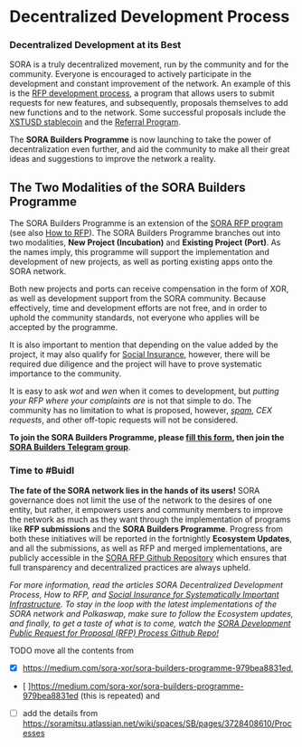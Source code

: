 # Decentralized Development Process
### Decentralized Development at its Best
SORA is a truly decentralized movement, run by the community and for the community. Everyone is encouraged to actively participate in the development and constant improvement of the network. An example of this is the [RFP development process](https://medium.com/sora-xor/sora-polkaswap-decentralized-development-process-6df207d7518a), a program that allows users to submit requests for new features, and subsequently, proposals themselves to add new functions and to the network. Some successful proposals include the [XSTUSD stablecoin](https://github.com/sora-xor/rfps/blob/master/closed_rfps/XSTUSD.md) and the [Referral Program](https://github.com/sora-xor/rfps/blob/master/closed_rfps/ReferralProgramProposal.md).

The **SORA Builders Programme** is now launching to take the power of decentralization even further, and aid the community to make all their great ideas and suggestions to improve the network a reality.

## The Two Modalities of the SORA Builders Programme
The SORA Builders Programme is an extension of the [SORA RFP program](https://medium.com/sora-xor/sora-polkaswap-decentralized-development-process-6df207d7518a) (see also [How to RFP](https://medium.com/sora-xor/how-to-rfp-proposing-new-functionalities-to-polkaswap-and-the-sora-network-4af099b15f75)). The SORA Builders Programme branches out into two modalities, **New Project (Incubation)** and **Existing Project (Port)**. As the names imply, this programme will support the implementation and development of new projects, as well as porting existing apps onto the SORA network.

Both new projects and ports can receive compensation in the form of XOR, as well as development support from the SORA community. Because effectively, time and development efforts are not free, and in order to uphold the community standards, not everyone who applies will be accepted by the programme.

It is also important to mention that depending on the value added by the project, it may also qualify for [Social Insurance](https://medium.com/sora-xor/social-insurance-for-systematically-important-infrastructure-18a63ef711ca), however, there will be required due diligence and the project will have to prove systematic importance to the community.

It is easy to ask *wot* and *wen* when it comes to development, but *putting your RFP where your complaints are* is not that simple to do. The community has no limitation to what is proposed, however, *[spam](https://youtu.be/duFierM1yDg)*, *CEX requests*, and other off-topic requests will not be considered.

**To join the SORA Builders Programme, please [fill this form](https://forms.gle/1cdvKTHLXnBXbMTr9), then join the [SORA Builders Telegram group](https://t.me/sorabuilders)**.

### Time to #Buidl
**The fate of the SORA network lies in the hands of its users!** SORA governance does not limit the use of the network to the desires of one entity, but rather, it empowers users and community members to improve the network as much as they want through the implementation of programs like **RFP submissions** and the **SORA Builders Programme**. Progress from both these initiatives will be reported in the fortnightly **Ecosystem Updates**, and all the submissions, as well as RFP and merged implementations, are publicly accessible in the [SORA RFP Github Repository](https://github.com/sora-xor/rfps) which ensures that full transparency and decentralized practices are always upheld.

*For more information, read the articles SORA Decentralized Development Process, How to RFP, and [Social Insurance for Systematically Important Infrastructure](https://medium.com/sora-xor/social-insurance-for-systematically-important-infrastructure-18a63ef711ca). To stay in the loop with the latest implementations of the SORA network and Polkaswap, make sure to follow the Ecosystem updates, and finally, to get a taste of what is to come, watch the [SORA Development Public Request for Proposal (RFP) Process Github Repo!](https://github.com/sora-xor/rfps)*


TODO move all the contents from 
- [x] https://medium.com/sora-xor/sora-builders-programme-979bea8831ed,  
- [ ]https://medium.com/sora-xor/sora-builders-programme-979bea8831ed (this is repeated) and 
- [ ] add the details from https://soramitsu.atlassian.net/wiki/spaces/SB/pages/3728408610/Processes 


